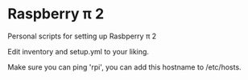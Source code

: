 # Raspberry π 2

Personal scripts for setting up Rasbperry π 2

Edit inventory and setup.yml to your liking.

Make sure you can ping 'rpi', you can add this hostname to /etc/hosts.


